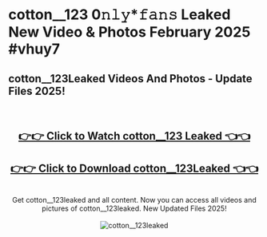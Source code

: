 # cotton__123 0𝚗𝚕𝚢*𝚏𝚊𝚗𝚜 Leaked New Video & Photos February 2025 #vhuy7

<h2>cotton__123Leaked Videos And Photos - Update Files 2025!</h2>
<br>
<div align="center">
<h2><a href="https://mediaupload.pro?title=cotton__123&ref=11F" rel="nofollow">👉👉 Click to Watch cotton__123 Leaked 👈👈</a></h2>
<h2><a href="https://mediaupload.pro?title=cotton__123&ref=11F" rel="nofollow">👉👉 Click to Download cotton__123Leaked 👈👈</a></h2>
<br>
Get cotton__123leaked and all content. Now you can access all videos and pictures of cotton__123leaked. New Updated Files 2025!
<br>
<br>
<a href="https://mediaupload.pro?title=cotton__123&ref=11F" rel="nofollow" data-target="animated-image.originalLink"><img src="https://i.ibb.co/Gkj2r4b/banner.png" alt="cotton__123leaked" style="max-width: 100%; display: inline-block;" data-target="animated-image.originalImage"></a>
</div>
<br>

